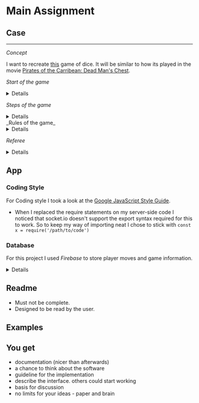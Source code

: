 # Main Assignment

## Case

---

_Concept_

I want to recreate [this](https://nl.wikipedia.org/wiki/Dudo) game of dice. It will be similar to how its played in the movie [Pirates of the Carribean: Dead Man's Chest](https://www.youtube.com/watch?v=5crxHhe5b7w).

_Start of the game_

<details>

- All players start with 5 dice
- All players "shuffle" their dice so that they are random. Players can't see other peoples dice.
- 1 player starts the game (pre round highest dice throw?)
- The playing field is the collection of all dices of all players

</details>

_Steps of the game_

<details>

1. Player 1 Starts the game by stating a dicehead and the number of times he thinks it is on the playing field.

2. Next players selects CALL or BLUFF and performs the corresponding decision.

</details>
_Rules of the game_

<details>
1. When its a players turn he can state a dice head (1 - 6) and the number of times that dice head is on the field with all players's dice combined. For example four 3's or two 6's

2. The amount of diceheads can only be higher than the previous players CALL. For example after two 3's if the next player selects "CALL" any dicehead can be selected but the number of dice (two in this case) must be higher. So three 3's is valid, one 6 is invalid.

3. When a player selects BLUFF all players will show their diceheads and they are counted. If the previous player was right OR the number of corresponding diceheads is LOWER than what the previous player stated the previous player was right. Therefore the player who selected BLUFF will get a 🍺. If the previous player was wrong in stating the correct number of diceheads on the field ( actual number is HIGHER) the previous player gets a 🍺.

4. Repeat step 1 - 3 until players call it a day.

5. Count the number of 🍺 behind peoples name. the person with the least amount of 🍺 has won the game.

6. When the game ends the players will see who won the game.

</details>

_Referee_

<details>

The referee is a piece of software on the server side of this application.

- Makes decisions based on the actions of players.

- Keeps track of turns

- Selects the next player

- Counts the number of dice and diceheads and states if player were actually bluffing or not bluffing.

- Keeps track of the 🍺 score.

</details>

## App

### Coding Style

For Coding style I took a look at the [Google JavaScript Style Guide](https://google.github.io/styleguide/jsguide.html).

- When I replaced the require statements on my server-side code I noticed that socket.io doesn't support the export syntax required for this to work. So to keep my way of importing neat I chose to stick with `const x = require('/path/to/code')`

### Database

For this project I used _Firebase_ to store player moves and game information.

<details>

</details>

## Readme

- Must not be complete.
- Designed to be read by the user.

## Examples

## You get

- documentation (nicer than afterwards)
- a chance to think about the software
- guideline for the implementation
- describe the interface. others could start working
- basis for discussion
- no limits for your ideas - paper and brain
